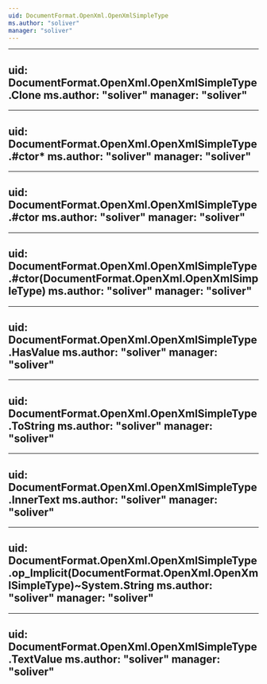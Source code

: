 ```yaml
---
uid: DocumentFormat.OpenXml.OpenXmlSimpleType
ms.author: "soliver"
manager: "soliver"
---
```


---
uid: DocumentFormat.OpenXml.OpenXmlSimpleType.Clone
ms.author: "soliver"
manager: "soliver"
---

---
uid: DocumentFormat.OpenXml.OpenXmlSimpleType.#ctor*
ms.author: "soliver"
manager: "soliver"
---

---
uid: DocumentFormat.OpenXml.OpenXmlSimpleType.#ctor
ms.author: "soliver"
manager: "soliver"
---

---
uid: DocumentFormat.OpenXml.OpenXmlSimpleType.#ctor(DocumentFormat.OpenXml.OpenXmlSimpleType)
ms.author: "soliver"
manager: "soliver"
---

---
uid: DocumentFormat.OpenXml.OpenXmlSimpleType.HasValue
ms.author: "soliver"
manager: "soliver"
---

---
uid: DocumentFormat.OpenXml.OpenXmlSimpleType.ToString
ms.author: "soliver"
manager: "soliver"
---

---
uid: DocumentFormat.OpenXml.OpenXmlSimpleType.InnerText
ms.author: "soliver"
manager: "soliver"
---

---
uid: DocumentFormat.OpenXml.OpenXmlSimpleType.op_Implicit(DocumentFormat.OpenXml.OpenXmlSimpleType)~System.String
ms.author: "soliver"
manager: "soliver"
---

---
uid: DocumentFormat.OpenXml.OpenXmlSimpleType.TextValue
ms.author: "soliver"
manager: "soliver"
---
